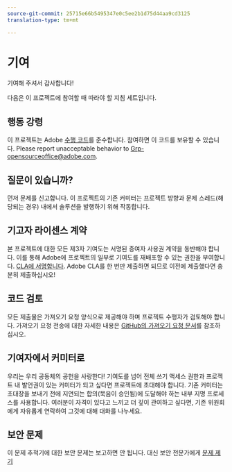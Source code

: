 ```yaml
---
source-git-commit: 25715e66b5495347e0c5ee2b1d75d44aa9cd3125
translation-type: tm+mt

---
```

# 기여

기여해 주셔서 감사합니다!

다음은 이 프로젝트에 참여할 때 따라야 할 지침 세트입니다.

## 행동 강령

이 프로젝트는 Adobe [수행 코드](code-of-conduct.md)를 준수합니다. 참여하면 이 코드를 보유할 수 있습니다. Please report unacceptable behavior to
[Grp-opensourceoffice@adobe.com](mailto:Grp-opensourceoffice@adobe.com).

## 질문이 있습니까?

먼저 문제를 신고합니다. 이 프로젝트의 기존 커미터는 프로젝트 방향과 문제 스레드(해당되는 경우) 내에서 솔루션을 발행하기 위해 작동합니다.

## 기고자 라이센스 계약

본 프로젝트에 대한 모든 제3자 기여도는 서명된 증여자 사용권 계약을 동반해야 합니다. 이를 통해 Adobe에 프로젝트의 일부로 기여도를 재배포할 수 있는 권한을 부여합니다. [CLA에 서명합니다](https://opensource.adobe.com/cla.html). Adobe CLA를 한 번만 제출하면 되므로 이전에 제출했다면 충분히 제출하십시오!

## 코드 검토

모든 제출물은 가져오기 요청 양식으로 제공해야 하며 프로젝트 수행자가 검토해야 합니다. 가져오기 요청 전송에 대한 자세한 내용은 [GitHub의 가져오기 요청 문서](https://help.github.com/articles/about-pull-requests/)를 참조하십시오.

<!--
Lastly, please follow the [pull request template](PULL_REQUEST_TEMPLATE.md) when
submitting a pull request!
-->

## 기여자에서 커미터로

우리는 우리 공동체의 공헌을 사랑한다! 기여도를 넘어 전체 쓰기 액세스 권한과 프로젝트 내 발언권이 있는 커미터가 되고 싶다면 프로젝트에 초대해야 합니다. 기존 커미터는 초대장을 보내기 전에 지연되는 합의(묵음이 승인됨)에 도달해야 하는 내부 지명 프로세스를 사용합니다. 여러분이 자격이 있다고 느끼고 더 깊이 관여하고 싶다면, 기존 위원회에게 자유롭게 연락하여 그것에 대해 대화를 나누세요.

## 보안 문제

이 문제 추적기에 대한 보안 문제는 보고하면 안 됩니다. 대신 보안 전문가에게 [문제 제기](https://helpx.adobe.com/security/alertus.html)

